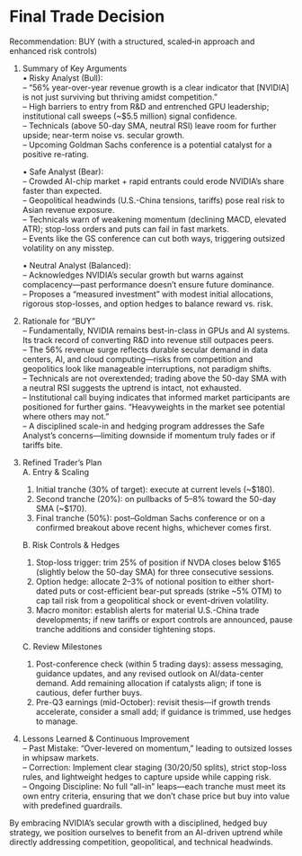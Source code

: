 # Final Trade Decision

Recommendation: BUY (with a structured, scaled‐in approach and enhanced risk controls)

1. Summary of Key Arguments  
   • Risky Analyst (Bull):  
     – “56% year-over-year revenue growth is a clear indicator that [NVIDIA] is not just surviving but thriving amidst competition.”  
     – High barriers to entry from R&D and entrenched GPU leadership; institutional call sweeps (~$5.5 million) signal confidence.  
     – Technicals (above 50-day SMA, neutral RSI) leave room for further upside; near-term noise vs. secular growth.  
     – Upcoming Goldman Sachs conference is a potential catalyst for a positive re-rating.  

   • Safe Analyst (Bear):  
     – Crowded AI-chip market + rapid entrants could erode NVIDIA’s share faster than expected.  
     – Geopolitical headwinds (U.S.-China tensions, tariffs) pose real risk to Asian revenue exposure.  
     – Technicals warn of weakening momentum (declining MACD, elevated ATR); stop-loss orders and puts can fail in fast markets.  
     – Events like the GS conference can cut both ways, triggering outsized volatility on any misstep.  

   • Neutral Analyst (Balanced):  
     – Acknowledges NVIDIA’s secular growth but warns against complacency—past performance doesn’t ensure future dominance.  
     – Proposes a “measured investment” with modest initial allocations, rigorous stop-losses, and option hedges to balance reward vs. risk.  

2. Rationale for “BUY”  
   – Fundamentally, NVIDIA remains best-in-class in GPUs and AI systems. Its track record of converting R&D into revenue still outpaces peers.  
   – The 56% revenue surge reflects durable secular demand in data centers, AI, and cloud computing—risks from competition and geopolitics look like manageable interruptions, not paradigm shifts.  
   – Technicals are not overextended; trading above the 50-day SMA with a neutral RSI suggests the uptrend is intact, not exhausted.  
   – Institutional call buying indicates that informed market participants are positioned for further gains. “Heavyweights in the market see potential where others may not.”  
   – A disciplined scale-in and hedging program addresses the Safe Analyst’s concerns—limiting downside if momentum truly fades or if tariffs bite.  

3. Refined Trader’s Plan  
   A. Entry & Scaling  
     1. Initial tranche (30% of target): execute at current levels (~$180).  
     2. Second tranche (20%): on pullbacks of 5–8% toward the 50-day SMA (~$170).  
     3. Final tranche (50%): post–Goldman Sachs conference or on a confirmed breakout above recent highs, whichever comes first.  

   B. Risk Controls & Hedges  
     1. Stop-loss trigger: trim 25% of position if NVDA closes below $165 (slightly below the 50-day SMA) for three consecutive sessions.  
     2. Option hedge: allocate 2–3% of notional position to either short-dated puts or cost-efficient bear-put spreads (strike ~5% OTM) to cap tail risk from a geopolitical shock or event-driven volatility.  
     3. Macro monitor: establish alerts for material U.S.-China trade developments; if new tariffs or export controls are announced, pause tranche additions and consider tightening stops.  

   C. Review Milestones  
     1. Post-conference check (within 5 trading days): assess messaging, guidance updates, and any revised outlook on AI/data-center demand. Add remaining allocation if catalysts align; if tone is cautious, defer further buys.  
     2. Pre-Q3 earnings (mid-October): revisit thesis—if growth trends accelerate, consider a small add; if guidance is trimmed, use hedges to manage.  

4. Lessons Learned & Continuous Improvement  
   – Past Mistake: “Over-levered on momentum,” leading to outsized losses in whipsaw markets.  
   – Correction: Implement clear staging (30/20/50 splits), strict stop-loss rules, and lightweight hedges to capture upside while capping risk.  
   – Ongoing Discipline: No full “all-in” leaps—each tranche must meet its own entry criteria, ensuring that we don’t chase price but buy into value with predefined guardrails.  

By embracing NVIDIA’s secular growth with a disciplined, hedged buy strategy, we position ourselves to benefit from an AI-driven uptrend while directly addressing competition, geopolitical, and technical headwinds.
